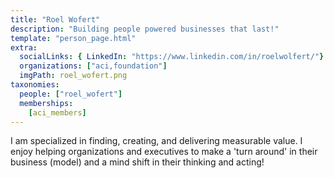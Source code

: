 ```yaml
---
title: "Roel Wofert"
description: "Building people powered businesses that last!"
template: "person_page.html"
extra:
  socialLinks: { LinkedIn: "https://www.linkedin.com/in/roelwolfert/"}
  organizations: ["aci,foundation"]
  imgPath: roel_wofert.png
taxonomies:
  people: ["roel_wofert"]
  memberships:
    [aci_members]
---
```


I am specialized in finding, creating, and delivering measurable value. I enjoy helping organizations and executives to make a 'turn around' in their business (model) and a mind shift in their thinking and acting!
